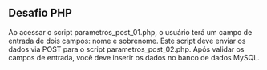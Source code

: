 ## Desafio PHP
Ao acessar o script parametros_post_01.php, o 
usuário terá um campo de entrada de dois campos: 
nome e sobrenome.
Este script deve enviar os dados via POST para o 
script parametros_post_02.php. Após validar os 
campos de entrada, você deve inserir os dados no 
banco de dados MySQL.
